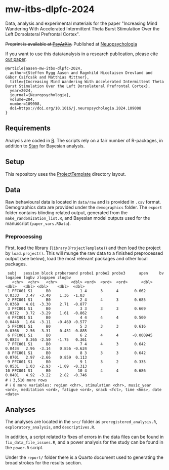 # mw-itbs-dlpfc-2024

Data, analysis and experimental materials for the paper "Increasing Mind Wandering With Accelerated Intermittent Theta Burst Stimulation Over the Left Dorsolateral Prefrontal Cortex".

~~Preprint is available at [PsyArXiv](https://doi.org/10.31234/osf.io/fkx3w).~~
Published at [Neuopsychologia](https://doi.org/10.1016/j.neuropsychologia.2024.109008)

If you want to use this data/analysis in a research publication, please cite [our paper](https://doi.org/10.1016/j.neuropsychologia.2024.109008).

~~~{bibtex}
@article{aasen-mw-itbs-dlpfc-2024,
  author={Steffen Rygg Aasen and Ragnhild Nicolaisen Drevland and Gábor Csifcsák and Matthias Mittner},
  title={Increasing Mind Wandering With Accelerated Intermittent Theta Burst Stimulation Over the Left Dorsolateral Prefrontal Cortex},
  year=2024,
  journal={Neuropsychologia},
  volume=204,
  number=109008,
  doi=https://doi.org/10.1016/j.neuropsychologia.2024.109008
}
~~~

## Requirements

Analysis are coded in [R](http://r-project.org). The scripts rely on a fair number of R-packages, in addition to [Stan](http://mc-stan.org) for Bayesian analysis. 

## Setup

This repository uses the
[ProjectTemplate](http://projecttemplate.net/) directory layout. 

## Data

Raw behavioural data is located in `data/raw` and is provided in `.csv` format. Demographics data are provided under the `demographics` folder. The `export` folder contains blinding related output, generated from the `make_randomization_list.R`, and Bayesian model outputs used for the manuscript (`paper_vars.RData`). 

### Preprocessing 

First, load the library (`library(ProjectTemplate)`) and then load the project by `load.project()`. This will munge the raw data to a finished preprocessed output (see below), load the most relevant packages and other local packages.

~~~
 subj   session block proberound probe1 probe2 probe3      apen     bv logapen logbv zlogapen zlogbv
   <chr>  <chr>   <chr>      <dbl> <ord>  <ord>  <ord>      <dbl>  <dbl>   <dbl> <dbl>    <dbl>  <dbl>   
 1 PFC001 S1      B0             1 4      3      4       0.662    0.0333   3.47  -3.40    1.36  -1.03
 2 PFC001 S1      B0             2 4      4      3       0.685    0.0368   4.81  -3.30    2.71  -0.877
 3 PFC001 S1      B0             3 3      3      3       0.669    0.0372   3.72  -3.29    1.61  -0.862
 4 PFC001 S1      B0             4 4      4      4       0.500    0.0448   1.64  -3.11   -0.469 -0.577
 5 PFC001 S1      B0             5 3      3      3       0.616    0.0366   2.56  -3.31    0.451 -0.885
 6 PFC001 S1      B0             6 2      4      4      -0.000945 0.0824   0.365 -2.50   -1.75   0.361
 7 PFC001 S1      B0             7 4      4      3       0.642    0.0434   2.96  -3.14    0.856 -0.624
 8 PFC001 S1      B0             8 3      3      3       0.642    0.0701   2.97  -2.66    0.859  0.113
 9 PFC001 S1      B0             9 1      3      2       0.335    0.0531   1.03  -2.93   -1.09  -0.313
10 PFC001 S1      B0            10 4      4      4       0.686    0.0401   4.92  -3.22    2.82  -0.746
# ℹ 3,510 more rows
# ℹ 8 more variables: region <chr>, stimulation <chr>, music_year <ord>, meditation <ord>, fatigue <ord>, snack <fct>, time <hms>, date <date>
~~~

## Analyses

The analyses are located in the `src/` folder as `preregistered_analysis.R`, `exploratory_analysis`, and `descriptives.R`. 

In addition, a script related to fixes of errors in the data files can be found in `fix_data_file_issues.R`, and a power analysis for the study can be found in the `power.R` script. 

Under the `report/` folder there is a Quarto document used to generating the broad strokes for the results section.
